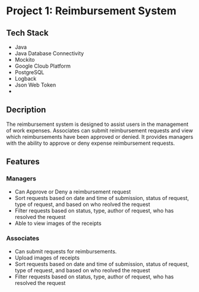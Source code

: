# Project 1: Reimbursement System

## Tech Stack
- Java
- Java Database Connectivity
- Mockito
- Google Cloub Platform
- PostgreSQL
- Logback
- Json Web Token
- 

## Decription

The reimbursement system is designed to assist users in the management of work expenses.
Associates can submit reimbursement requests and view which reimbursements have been approved or denied.
It provides managers with the ability to approve or deny expense reimbursement requests.  

## Features
### Managers
- Can Approve or Deny a reimbursement request
- Sort requests based on date and time of submission, status of request, type of request, and based on who reolved the request
- Filter requests based on status, type, author of request, who has resolved the request
- Able to view images of the receipts 
### Associates
- Can submit requests for reimbursements.
- Upload images of receipts
- Sort requests based on date and time of submission, status of request, type of request, and based on who reolved the request
- Filter requests based on status, type, author of request, who has resolved the request
